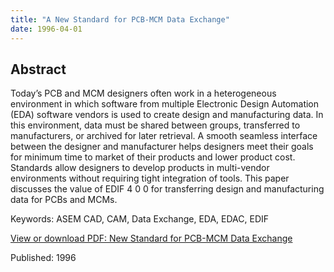 ```yaml
---
title: "A New Standard for PCB-MCM Data Exchange"
date: 1996-04-01
---
```


## Abstract
Today’s PCB and MCM designers often work in a heterogeneous environment in which software from multiple Electronic Design Automation (EDA) software vendors is used to create design and manufacturing data. In this environment, data must be shared between groups, transferred to manufacturers, or archived for later retrieval. A smooth seamless interface between the designer and manufacturer helps designers meet their goals for minimum time to market of their products and lower product cost. Standards allow designers to develop products in multi-vendor environments without requiring tight integration of tools. This paper discusses the value of EDIF 4 0 0 for transferring design and manufacturing data for PCBs and MCMs.

Keywords: ASEM CAD, CAM, Data Exchange, EDA, EDAC, EDIF

[View or download PDF: New Standard for PCB-MCM Data Exchange](https://docdevel2.github.io/jcportfolio/New-Standard-for-PCB-MCM-Data-Exchange.pdf)

Published: 1996


